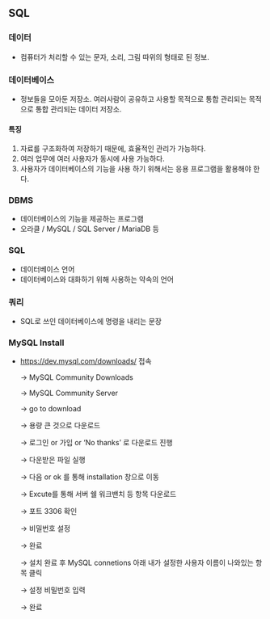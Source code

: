 ## SQL
### 데이터
- 컴퓨터가 처리할 수 있는 문자, 소리, 그림 따위의 형태로 된 정보.
### 데이터베이스
- 정보들을 모아둔 저장소. 여러사람이 공유하고 사용할 목적으로 통합 관리되는 목적으로 통합 관리되는 데이터 저장소.
#### 특징
1. 자료를 구조화하여 저장하기 때문에, 효율적인 관리가 가능하다.
2. 여러 업무에 여러 사용자가 동시에 사용 가능하다.
3. 사용자가 데이터베이스의 기능을 사용 하기 위해서는 응용 프로그램을 활용해야 한다.
### DBMS
- 데이터베이스의 기능을 제공하는 프로그램
- 오라클 / MySQL / SQL Server / MariaDB 등
### SQL
- 데이터베이스 언어
- 데이터베이스와 대화하기 위해 사용하는 약속의 언어
### 쿼리
- SQL로 쓰인 데이터베이스에 명령을 내리는 문장
### MySQL Install
- https://dev.mysql.com/downloads/ 접속
    
    → MySQL Community Downloads 
    
    → MySQL Community Server 
    
    → go to download 
    
    → 용량 큰 것으로 다운로드
    
    → 로그인 or 가입 or ‘No thanks’ 로 다운로드 진행
    
    → 다운받은 파일 실행 
    
    → 다음 or ok 를 통해 installation 창으로 이동 
    
    → Excute를 통해 서버 쉘 워크밴치 등 항목 다운로드
    
    → 포트 3306 확인 
    
    → 비밀번호 설정 
    
    → 완료 
    
    → 설치 완료 후 MySQL connetions 아래 내가 설정한 사용자 이름이 나와있는 항목 클릭
    
    → 설정 비밀번호 입력 
    
    → 완료
